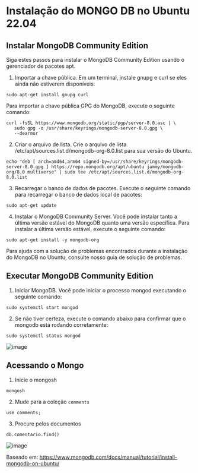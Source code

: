 # Instalação do MONGO DB no Ubuntu 22.04

## Instalar MongoDB Community Edition

Siga estes passos para instalar o MongoDB Community Edition usando o gerenciador de pacotes apt.


1. Importar a chave pública.
Em um terminal, instale gnupg e curl se eles ainda não estiverem disponíveis:


```
sudo apt-get install gnupg curl
```

Para importar a chave pública GPG do MongoDB, execute o seguinte comando:

```
curl -fsSL https://www.mongodb.org/static/pgp/server-8.0.asc | \
   sudo gpg -o /usr/share/keyrings/mongodb-server-8.0.gpg \
   --dearmor
```

2. Criar o arquivo de lista.
Crie o arquivo de lista /etc/apt/sources.list.d/mongodb-org-8.0.list para sua versão do Ubuntu.

```
echo "deb [ arch=amd64,arm64 signed-by=/usr/share/keyrings/mongodb-server-8.0.gpg ] https://repo.mongodb.org/apt/ubuntu jammy/mongodb-org/8.0 multiverse" | sudo tee /etc/apt/sources.list.d/mongodb-org-8.0.list
```
3. Recarregar o banco de dados de pacotes.
Execute o seguinte comando para recarregar o banco de dados local de pacotes:

```
sudo apt-get update
```

4. Instalar o MongoDB Community Server.
Você pode instalar tanto a última versão estável do MongoDB quanto uma versão específica.
Para instalar a última versão estável, execute o seguinte comando:

```
sudo apt-get install -y mongodb-org
```

Para ajuda com a solução de problemas encontrados durante a instalação do MongoDB no Ubuntu, consulte nosso guia de solução de problemas.

## Executar MongoDB Community Edition

1. Iniciar MongoDB.
Você pode iniciar o processo mongod executando o seguinte comando:

```
sudo systemctl start mongod
```

2. Se não tiver certeza, execute o comando abaixo para confirmar que o mongodb está rodando corretamente: 

```
sudo systemctl status mongod
```

![image](https://github.com/user-attachments/assets/5d8cfe89-bc1a-4a6f-b27b-4d9cb1e1323b)


## Acessando o Mongo

1. Inicie o mongosh

```
mongosh
```

2. Mude para a coleção `comments`

```
use comments;
```

3. Procure pelos documentos
```
db.comentario.find()
```

![image](https://github.com/user-attachments/assets/63832e5a-229f-46fd-8191-78ba155a25bf)


Baseado em: https://www.mongodb.com/docs/manual/tutorial/install-mongodb-on-ubuntu/
